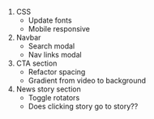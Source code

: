1. CSS
    - Update fonts
    - Mobile responsive
2. Navbar
    - Search modal
    - Nav links modal
3. CTA section
    - Refactor spacing
    - Gradient from video to background
4. News story section
    - Toggle rotators
    - Does clicking story go to story??
